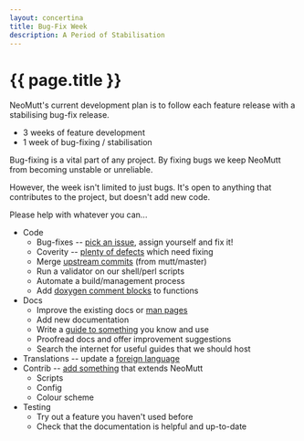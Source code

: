 ```yaml
---
layout: concertina
title: Bug-Fix Week
description: A Period of Stabilisation
---
```


# {{ page.title }}

NeoMutt's current development plan is to follow each feature release with
a stabilising bug-fix release.

* 3 weeks of feature development
* 1 week of bug-fixing / stabilisation

Bug-fixing is a vital part of any project. By fixing bugs we keep NeoMutt from
becoming unstable or unreliable.

However, the week isn't limited to just bugs. It's open to anything that
contributes to the project, but doesn't add new code.

Please help with whatever you can...

* Code
  - Bug-fixes -- [pick an issue][issues], assign yourself and fix it!
  - Coverity -- [plenty of defects][coverity] which need fixing
  - Merge [upstream commits][upstream] (from mutt/master)
  - Run a validator on our shell/perl scripts
  - Automate a build/management process
  - Add [doxygen comment blocks][doxygen] to functions
* Docs
  - Improve the existing docs or [man pages][manuals]
  - Add new documentation
  - Write a [guide to something][contrib] you know and use
  - Proofread docs and offer improvement suggestions
  - Search the internet for useful guides that we should host
* Translations -- update a [foreign language][translate]
* Contrib -- [add something][contrib] that extends NeoMutt
  - Scripts
  - Config
  - Colour scheme
* Testing
  - Try out a feature you haven't used before
  - Check that the documentation is helpful and up-to-date

[contrib]: <../contrib>
[coverity]: <https://scan.coverity.com/projects/neomutt-neomutt>
[doxygen]: <code/doxygen>
[issues]: <https://github.com/neomutt/neomutt/issues>
[manuals]: <../man>
[translate]: <../translate>
[upstream]: <https://github.com/neomutt/upstream-mutt/tree/master>

